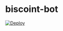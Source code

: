 # biscoint-bot
[![Deploy](https://www.herokucdn.com/deploy/button.svg)](https://heroku.com/deploy?template=https://github.com/lagoanova/biscoint-bot)
